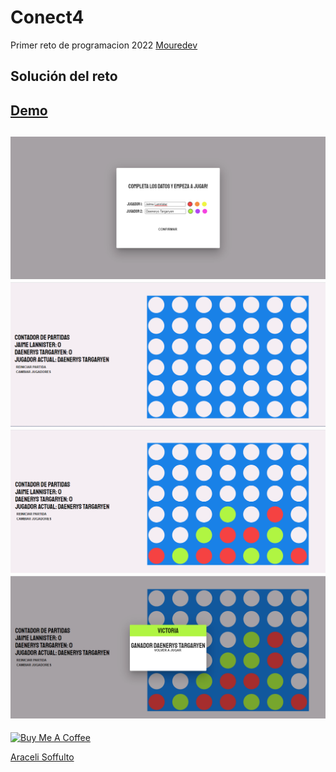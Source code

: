 # Conect4
Primer reto de programacion 2022
[Mouredev](https://github.com/mouredev/Monthly-App-Challenge-2022)

## Solución del reto
[Demo](https://chelyx.github.io/conect-4/)
--------------------------------
![](https://github.com/chelyx/conect-4/blob/master/1.png)
![](https://github.com/chelyx/conect-4/blob/master/2.png)
![](https://github.com/chelyx/conect-4/blob/master/3.png)
![](https://github.com/chelyx/conect-4/blob/master/4.png)
--------------------------------

<a href="https://www.buymeacoffee.com/aradev" target="_blank"><img src="https://cdn.buymeacoffee.com/buttons/default-orange.png" alt="Buy Me A Coffee" height="41" width="174"></a>

<a class="badge-base__link LI-simple-link" href="https://ar.linkedin.com/in/araceli-soffulto-52ab0415b?trk=profile-badge">Araceli Soffulto</a>
